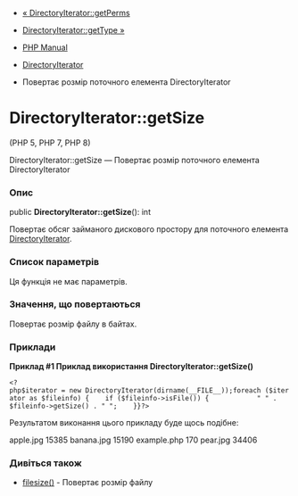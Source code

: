 - [« DirectoryIterator::getPerms](directoryiterator.getperms.md)
- [DirectoryIterator::getType »](directoryiterator.gettype.md)

- [PHP Manual](index.md)
- [DirectoryIterator](class.directoryiterator.md)
- Повертає розмір поточного елемента DirectoryIterator

# DirectoryIterator::getSize

(PHP 5, PHP 7, PHP 8)

DirectoryIterator::getSize — Повертає розмір поточного елемента
DirectoryIterator

### Опис

public **DirectoryIterator::getSize**(): int

Повертає обсяг займаного дискового простору для поточного
елемента [DirectoryIterator](class.directoryiterator.md).

### Список параметрів

Ця функція не має параметрів.

### Значення, що повертаються

Повертає розмір файлу в байтах.

### Приклади

**Приклад #1 Приклад використання **DirectoryIterator::getSize()****

` <?php$iterator = new DirectoryIterator(dirname(__FILE__));foreach ($iterator as $fileinfo) {    if ($fileinfo->isFile()) {            " " . $fileinfo->getSize() . "
";    }}?> `

Результатом виконання цього прикладу буде щось подібне:

apple.jpg 15385
banana.jpg 15190
example.php 170
pear.jpg 34406

### Дивіться також

- [filesize()](function.filesize.md) - Повертає розмір файлу
